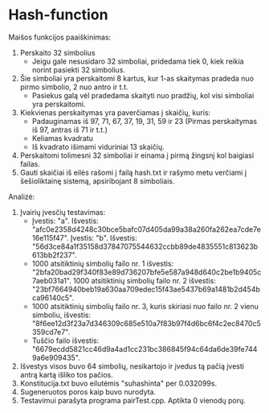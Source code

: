 # Hash-function

Maišos funkcijos paaiškinimas:

1. Perskaito 32 simbolius
	- Jeigu gale nesusidaro 32 simboliai, pridedama tiek 0, kiek reikia norint pasiekti 32 simbolius.
2. Šie simboliai yra perskaitomi 8 kartus, kur 1-as skaitymas pradeda nuo pirmo simbolio, 2 nuo antro ir t.t.
	- Pasiekus galą vėl pradedama skaityti nuo pradžių, kol visi simboliai yra perskaitomi.
3. Kiekvienas perskaitymas yra paverčiamas į skaičių, kuris:
	- Padauginamas iš 97, 71, 67, 37, 19, 31, 59 ir 23 (Pirmas perskaitymas iš 97, antras iš 71 ir t.t.)
	- Keliamas kvadratu
	- Iš kvadrato išimami viduriniai 13 skaičių.
4. Perskaitomi tolimesni 32 simboliai ir einama į pirmą žingsnį kol baigiasi failas.
5. Gauti skaičiai iš eilės rašomi į failą hash.txt ir rašymo metu verčiami į šešioliktainę sistemą, apsiribojant 8 simboliais.

Analizė:

1. Įvairių įvesčių testavimas:
	- Įvestis: "a". Išvestis: "afc0e2358d4248c30bce5bafc07d405da99a38a260fa262ea7cde7e16e115f47".
	Įvestis: "b". Išvestis: "56d3ce84a1f35158d37847075544632ccbb89de4835551c813623b613bb2f237".
	- 1000 atsitiktinių simbolių failo nr. 1 išvestis: "2bfa20bad29f340f83e89d736207bfe5e587a948d640c2be1b9405c7aeb031a1".
	1000 atsitiktinių simbolių failo nr. 2 išvestis: "23bf7664940beb19a630aa709edec15f43ae5437b69a1481b2d454bca96140c5".
	- 1000 atsitiktinių simbolių failo nr. 3, kuris skiriasi nuo failo nr. 2 vienu simboliu, išvestis: "8f6ee12d3f23a7d346309c685e510a7f83b97f4d6bc6f4c2ec8470c5359cd7e7".
	- Tuščio failo išvestis: "6679ecdd5821cc46d9a4ad1cc231bc386845f94c64da6de39fe7449a6e909435".
2. Išvestys visos buvo 64 simbolių, nesikartojo ir įvedus tą pačią įvesti antrą kartą išliko tos pačios.
3. Konstitucija.txt buvo eilutėmis "suhashinta" per 0.032099s.
4. Sugeneruotos poros kaip buvo nurodyta.
5. Testavimui parašyta programa pairTest.cpp. Aptikta 0 vienodų porų.
